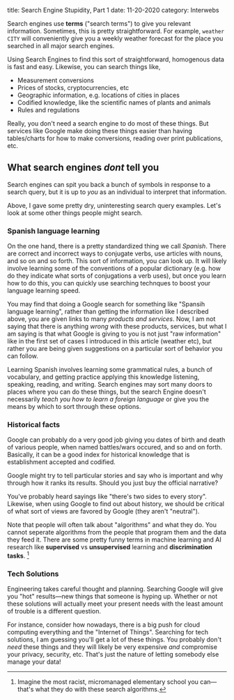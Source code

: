 title: Search Engine Stupidity, Part 1
date: 11-20-2020
category: Interwebs

Search engines use **terms** ("search terms") to give you relevant
information. Sometimes, this is pretty straightforward. For example,
`weather CITY` will conveniently give you a weekly weather forecast
for the place you searched in all major search engines.

Using Search Engines to find this sort of straightforward, homogenous
data is fast and easy. Likewise, you can search things like,

- Measurement conversions
- Prices of stocks, cryptocurrencies, etc
- Geographic information, e.g. locations of cities in places
- Codified knowledge, like the scientific names of plants and animals
- Rules and regulations

Really, you don't need a search engine to do most of these things. But
services like Google make doing these things easier than having
tables/charts for how to make conversions, reading over print
publications, etc.

What search engines *dont* tell you
-----------------------------------

Search engines can spit you back a bunch of symbols in response to a
search query, but it is up to *you* as an individual to interpret that
information.

Above, I gave some pretty dry, uninteresting search query examples.
Let's look at some other things people might search.

### Spanish language learning

On the one hand, there is a pretty standardized thing we call
*Spanish*. There are correct and incorrect ways to conjugate verbs,
use articles with nouns, and so on and so forth. This sort of
information, you can look up. It will likely involve learning some of
the conventions of a popular dictionary (e.g. how do they indicate
what sorts of conjugations a verb uses), but once you learn how to do
this, you can quickly use searching technques to boost your language
learning speed.

You may find that doing a Google search for something like "Spansih
language learning", rather than getting the information like I
described above, you are given links to many *products and services*.
Now, I am not saying that there is anything *wrong* with these
products, services, but what I am saying is that what Google is giving
to you is not just "raw information" like in the first set of cases I
introduced in this article (weather etc), but rather you are being
given suggestions on a particular sort of behavior you can follow.

Learning Spanish involves learning some grammatical rules, a bunch of
vocabulary, and getting practice applying this knowledge listening,
speaking, reading, and writing. Search engines may sort many doors to
places where you can do these things, but the search Engine doesn't
necessarily *teach you how to learn a foreign language* or give you
the means by which to sort through these options.

### Historical facts

Google can probably do a very good job giving you dates of birth and
death of various people, when named battles/wars occured, and so and
on forth. Basically, it can be a good index for historical knowledge
that is establishment accepted and codified.

Google might try to tell particular stories and say who is important
and why through how it ranks its results. Should you just buy the
official narrative?

You've probably heard sayings like "there's two sides to every story".
Likewise, when using Google to find out about history, we should be
critical of what sort of views are favored by Google (they aren't
"neutral").

Note that people will often talk about "algorithms" and what they do.
You cannot seperate algorithms from the people that program them and
the data they feed it. There are some pretty funny terms in machine
learning and AI research like **supervised** vs **unsupervised**
learning and **discrimination tasks**. [^1] 

### Tech Solutions

Engineering takes careful thought and planning. Searching Google will
give you "hot" results&mdash;new things that someone is hyping up.
Whether or not these solutions will actually meet your present needs
with the least amount of trouble is a different question.

For instance, consider how nowadays, there is a big push for cloud
computing everything and the "Internet of Things". Searching for tech
solutions, I am guessing you'll get a lot of these things. You
probably don't *need* these things and they will likely be very
expensive *and* compromise your privacy, security, etc. That's just
the nature of letting somebody else manage your data!

[^1]: Imagine the most racist, micromanaged elementary school you
    can&mdash;that's what they do with these search algorithms.
